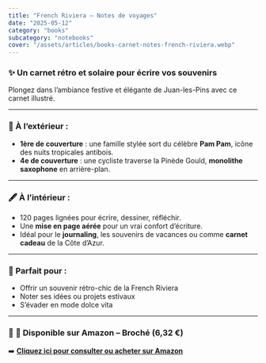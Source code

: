 ```yaml
---
title: "French Riviera – Notes de voyages"
date: "2025-05-12"
category: "books"
subcategory: "notebooks"
cover: "/assets/articles/books-carnet-notes-french-riviera.webp"
---
```


### ✨ Un carnet rétro et solaire pour écrire vos souvenirs

Plongez dans l’ambiance festive et élégante de Juan-les-Pins avec ce carnet illustré.

---

### 📘 À l’extérieur :
- **1ère de couverture** : une famille stylée sort du célèbre **Pam Pam**, icône des nuits tropicales antibois.
- **4e de couverture** : une cycliste traverse la Pinède Gould, **monolithe saxophone** en arrière-plan.

---

### 🖋️ À l’intérieur :
- 120 pages lignées pour écrire, dessiner, réfléchir.
- Une **mise en page aérée** pour un vrai confort d’écriture.
- Idéal pour le **journaling**, les souvenirs de vacances ou comme **carnet cadeau** de la Côte d’Azur.

---

### 🎁 Parfait pour :
- Offrir un souvenir rétro-chic de la French Riviera
- Noter ses idées ou projets estivaux
- S’évader en mode dolce vita

---
### 🔗 **📖 Disponible sur Amazon – Broché (6,32 €)**  
➡️ [**Cliquez ici pour consulter ou acheter sur Amazon**](https://www.amazon.fr/dp/B0F66V64JG)
